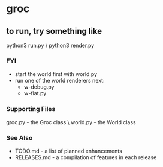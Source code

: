# groc

## to run, try something like 

python3 run.py \ 
python3 render.py

### FYI

- start the world first with world.py
- run one of the world renderers next:
   - w-debug.py 
   - w-flat.py

### Supporting Files

groc.py - the Groc class \ 
world.py - the World class
  
### See Also

- TODO.md - a list of planned enhancements
- RELEASES.md - a compilation of features in each release
